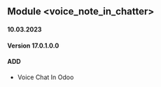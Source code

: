 ## Module <voice_note_in_chatter>

#### 10.03.2023
#### Version 17.0.1.0.0
#### ADD

- Voice Chat In Odoo
